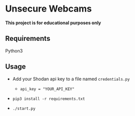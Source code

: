 # Unsecure Webcams

**This project is for educational purposes only**

## Requirements
Python3

## Usage

- Add your Shodan api key to a file named `credentials.py`
	- `api_key = "YOUR_API_KEY"`

- `pip3 install -r requirements.txt`

- `./start.py`
